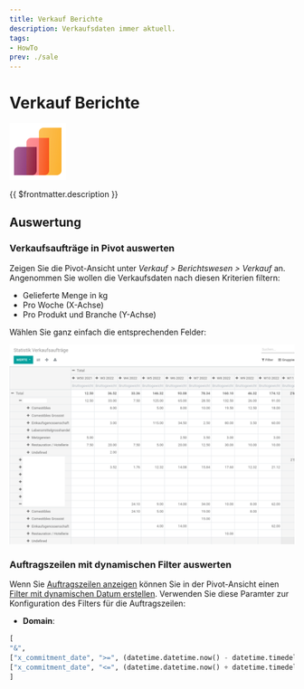 ```yaml
---
title: Verkauf Berichte
description: Verkaufsdaten immer aktuell.
tags:
- HowTo
prev: ./sale
---
```

# Verkauf Berichte
![icons_odoo_sale](attachments/icons_odoo_sale.png)

{{ $frontmatter.description }}

## Auswertung

### Verkaufsaufträge in Pivot auswerten

Zeigen Sie die Pivot-Ansicht unter *Verkauf > Berichtswesen > Verkauf* an. Angenommen Sie wollen die Verkaufsdaten nach diesen Kriterien filtern:

* Gelieferte Menge in kg  
* Pro Woche (X-Achse)
* Pro Produkt und Branche (Y-Achse)

Wählen Sie ganz einfach die entsprechenden Felder:

![](attachments/Verkauf%20Berichte%20Verkaufszeilen.png)

### Auftragszeilen mit dynamischen Filter auswerten

Wenn Sie [Auftragszeilen anzeigen](Sale.md#Auftragszeilen%20anzeigen) können Sie in der Pivot-Ansicht einen [Filter mit dynamischen Datum erstellen](Develpment%20Views.md#Filter%20mit%20dynamischen%20Datum%20erstellen). Verwenden Sie diese Paramter zur Konfiguration des Filters für die Auftragszeilen:

* **Domain**: 

```python
[
"&",
["x_commitment_date", ">=", (datetime.datetime.now() - datetime.timedelta(weeks=2)).strftime('%Y-%m-%d')],
["x_commitment_date", "<=", (datetime.datetime.now() + datetime.timedelta(weeks=2)).strftime('%Y-%m-%d')]
]
```

